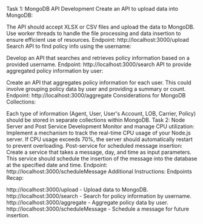 Task 1: MongoDB API Development
Create an API to upload data into MongoDB:

The API should accept XLSX or CSV files and upload the data to MongoDB.
Use worker threads to handle the file processing and data insertion to ensure efficient use of resources.
Endpoint: http://localhost:3000/upload
Search API to find policy info using the username:

Develop an API that searches and retrieves policy information based on a provided username.
Endpoint: http://localhost:3000/search
API to provide aggregated policy information by user:

Create an API that aggregates policy information for each user. This could involve grouping policy data by user and providing a summary or count.
Endpoint: http://localhost:3000/aggregate
Considerations for MongoDB Collections:

Each type of information (Agent, User, User's Account, LOB, Carrier, Policy) should be stored in separate collections within MongoDB.
Task 2: Node Server and Post Service Development
Monitor and manage CPU utilization:
Implement a mechanism to track the real-time CPU usage of your Node.js server.
If CPU usage exceeds 70%, the server should automatically restart to prevent overloading.
Post-service for scheduled message insertion:
Create a service that takes a message, day, and time as input parameters.
This service should schedule the insertion of the message into the database at the specified date and time.
Endpoint: http://localhost:3000/scheduleMessage
Additional Instructions:
Endpoints Recap:

http://localhost:3000/upload - Upload data to MongoDB.
http://localhost:3000/search - Search for policy information by username.
http://localhost:3000/aggregate - Aggregate policy data by user.
http://localhost:3000/scheduleMessage - Schedule a message for future insertion.
